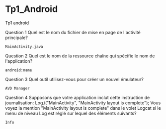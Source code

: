 # Tp1_Android
Tp1 android


Question 1
  Quel est le nom du fichier de mise en page de l'activité principale?

    MainActivity.java
    
Question 2
  Quel est le nom de la ressource chaîne qui spécifie le nom de l'application?
  
    android:name
    
Question 3
  Quel outil utilisez-vous pour créer un nouvel émulateur?
  
    AVD Manager

Question 4
  Supposons que votre application inclut cette instruction de journalisation:
  Log.i("MainActivity", "MainActivity layout is complete");
  Vous voyez la mention "MainActivity layout is complete" dans le volet Logcat si le menu de niveau Log est réglé sur lequel des éléments suivants?
    
    Info
